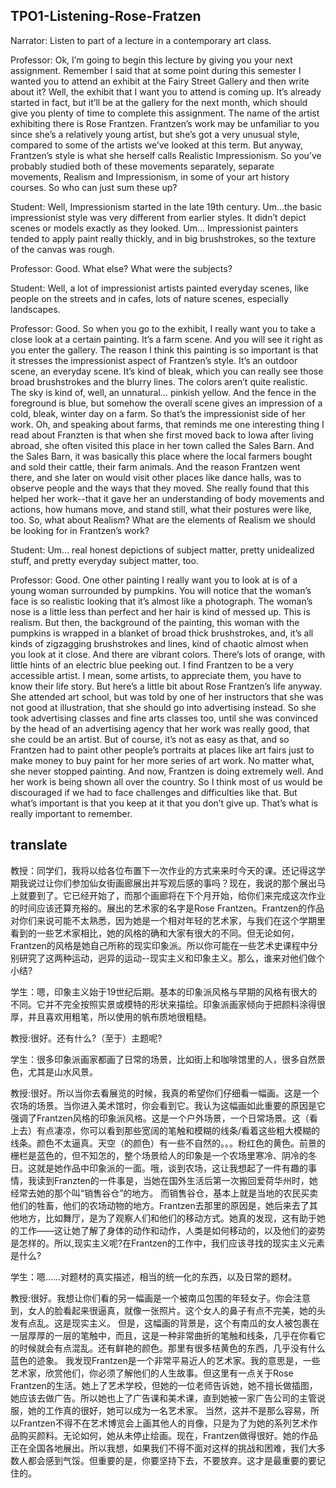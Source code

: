## TPO1-Listening-Rose-Fratzen
Narrator: Listen to part of a lecture in a contemporary art class.

Professor: Ok, I’m going to begin this lecture by giving you your next assignment. Remember I said that at some point during this semester I wanted you to attend an exhibit at the Fairy Street Gallery and then write about it? Well, the exhibit that I want you to attend is coming up. It’s already started in fact, but it’ll be at the gallery for the next month, which should give you plenty of time to complete this assignment.
The name of the artist exhibiting there is Rose Frantzen. Frantzen’s work may be unfamiliar to you since she’s a relatively young artist, but she’s got a very unusual style, compared to some of the artists we’ve looked at this term. But anyway, Frantzen’s style is what she herself calls Realistic Impressionism. So you’ve probably studied both of these movements separately, separate movements, Realism and Impressionism, in some of your art history courses. So who can just sum these up?

Student: Well, Impressionism started in the late 19th century. Um…the basic impressionist style was very different from earlier styles. It didn’t depict scenes or models exactly as they looked. Um… Impressionist painters tended to apply paint really thickly, and in big brushstrokes, so the texture of the canvas was rough.

Professor: Good. What else? What were the subjects?

Student: Well, a lot of impressionist artists painted everyday scenes, like people on the streets and in cafes, lots of nature scenes, especially landscapes.

Professor: Good. So when you go to the exhibit, I really want you to take a close look at a certain painting. It’s a farm scene. And you will see it right as you enter the gallery. The reason I think this painting is so important is that it stresses the impressionist aspect of Frantzen’s style. It’s an outdoor scene, an everyday scene. It’s kind of bleak, which you can really see those broad brushstrokes and the blurry lines.
The colors aren’t quite realistic. The sky is kind of, well, an unnatural… pinkish yellow. And the fence in the foreground is blue, but somehow the overall scene gives an impression of a cold, bleak, winter day on a farm. So that’s the impressionist side of her work. Oh, and speaking about farms, that reminds me one interesting thing I read about Franzten is that when she first moved back to Iowa after living abroad, she often visited this place in her town called the Sales Barn.
And the Sales Barn, it was basically this place where the local farmers bought and sold their cattle, their farm animals. And the reason Frantzen went there, and she later on would visit other places like dance halls, was to observe people and the ways that they moved. She really found that this helped her work--that it gave her an understanding of body movements and actions, how humans move, and stand still, what their postures were like, too. So, what about Realism? What are the elements of Realism we should be looking for in Frantzen’s work?

Student: Um… real honest depictions of subject matter, pretty unidealized stuff, and pretty everyday subject matter, too.

Professor: Good. One other painting I really want you to look at is of a young woman surrounded by pumpkins. You will notice that the woman’s face is so realistic looking that it’s almost like a photograph. The woman’s nose is a little less than perfect and her hair is kind of messed up. This is realism.
But then, the background of the painting, this woman with the pumpkins is wrapped in a blanket of broad thick brushstrokes, and, it’s all kinds of zigzagging brushstrokes and lines, kind of chaotic almost when you look at it close. And there are vibrant colors. There’s lots of orange, with little hints of an electric blue peeking out.
I find Frantzen to be a very accessible artist. I mean, some artists, to appreciate them, you have to know their life story. But here’s a little bit about Rose Frantzen’s life anyway. She attended art school, but was told by one of her instructors that she was not good at illustration, that she should go into advertising instead. So she took advertising classes and fine arts classes too, until she was convinced by the head of an advertising agency that her work was really good, that she could be an artist.
But of course, it’s not as easy as that, and so Frantzen had to paint other people’s portraits at places like art fairs just to make money to buy paint for her more series of art work. No matter what, she never stopped painting. And now, Frantzen is doing extremely well. And her work is being shown all over the country. So I think most of us would be discouraged if we had to face challenges and difficulties like that. But what’s important is that you keep at it that you don’t give up. That’s what is really important to remember.

## translate
教授：同学们，我将以给各位布置下一次作业的方式来来时今天的课。还记得这学期我说过让你们参加仙女街画廊展出并写观后感的事吗？现在，我说的那个展出马上就要到了。它已经开始了，而那个画廊将在下个月开始，给你们来完成这次作业的时间应该还算充裕的。展出的艺术家的名字是Rose Frantzen。Frantzen的作品对你们来说可能不太熟悉，因为她是一个相对年轻的艺术家，与我们在这个学期里看到的一些艺术家相比，她的风格的确和大家有很大的不同。但无论如何，Frantzen的风格是她自己所称的现实印象派。所以你可能在一些艺术史课程中分别研究了这两种运动，迥异的运动--现实主义和印象主义。那么，谁来对他们做个小结?

学生：嗯，印象主义始于19世纪后期。基本的印象派风格与早期的风格有很大的不同。它并不完全按照实景或模特的形状来描绘。印象派画家倾向于把颜料涂得很厚，并且喜欢用粗笔，所以使用的帆布质地很粗糙。

教授:很好。还有什么?（至于）主题呢?

学生：很多印象派画家都画了日常的场景，比如街上和咖啡馆里的人，很多自然景色，尤其是山水风景。

教授:很好。所以当你去看展览的时候，我真的希望你们仔细看一幅画。这是一个农场的场景。当你进入美术馆时，你会看到它。我认为这幅画如此重要的原因是它强调了Frantzen风格的印象派风格。这是一个户外场景，一个日常场景。这（看上去）有点凄凉，你可以看到那些宽阔的笔触和模糊的线条/看着这些粗大模糊的线条。颜色不太逼真。天空（的颜色）有一些不自然的。。。粉红色的黄色。前景的栅栏是蓝色的，但不知怎的，整个场景给人的印象是一个农场里寒冷、阴冷的冬日。这就是她作品中印象派的一面。哦，谈到农场，这让我想起了一件有趣的事情，我读到Franzten的一件事是，当她在国外生活后第一次搬回爱荷华州时，她经常去她的那个叫“销售谷仓”的地方。
而销售谷仓，基本上就是当地的农民买卖他们的牲畜，他们的农场动物的地方。Frantzen去那里的原因是，她后来去了其他地方，比如舞厅，是为了观察人们和他们的移动方式。她真的发现，这有助于她的工作——这让她了解了身体的动作和动作，人类是如何移动的，以及他们的姿势是怎样的。所以,现实主义呢?在Frantzen的工作中，我们应该寻找的现实主义元素是什么?

学生：嗯……对题材的真实描述，相当的统一化的东西，以及日常的题材。

教授:很好。我想让你们看的另一幅画是一个被南瓜包围的年轻女子。你会注意到，女人的脸看起来很逼真，就像一张照片。这个女人的鼻子有点不完美，她的头发有点乱。这是现实主义。
但是，这幅画的背景是，这个有南瓜的女人被包裹在一层厚厚的一层的笔触中，而且，这是一种非常曲折的笔触和线条，几乎在你看它的时候就会有点混乱。还有鲜艳的颜色。那里有很多桔黄色的东西，几乎没有什么蓝色的迹象。
我发现Frantzen是一个非常平易近人的艺术家。我的意思是，一些艺术家，欣赏他们，你必须了解他们的人生故事。但这里有一点关于Rose Frantzen的生活。她上了艺术学校，但她的一位老师告诉她，她不擅长做插图，她应该去做广告。所以她也上了广告课和美术课，直到她被一家广告公司的主管说服，她的工作真的很好，她可以成为一名艺术家。
当然，这并不是那么容易，所以Frantzen不得不在艺术博览会上画其他人的肖像，只是为了为她的系列艺术作品购买颜料。无论如何，她从未停止绘画。现在，Frantzen做得很好。她的作品正在全国各地展出。所以我想，如果我们不得不面对这样的挑战和困难，我们大多数人都会感到气馁。但重要的是，你要坚持下去，不要放弃。这才是最重要的要记住的。